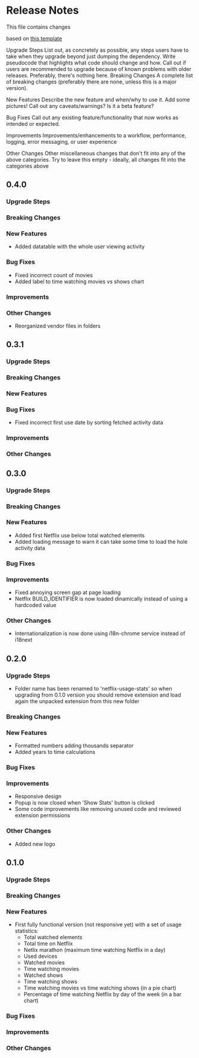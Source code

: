 # Release Notes

This file contains changes

based on [this template](https://github.com/palantir/plottable/wiki/Release-Notes-Template)

Upgrade Steps
List out, as concretely as possible, any steps users have to take when they upgrade beyond just dumping the dependency.
Write pseudocode that highlights what code should change and how.
Call out if users are recommended to upgrade because of known problems with older releases.
Preferably, there's nothing here.
Breaking Changes
A complete list of breaking changes (preferably there are none, unless this is a major version).

New Features
Describe the new feature and when/why to use it. Add some pictures! Call out any caveats/warnings? Is it a beta feature?

Bug Fixes
Call out any existing feature/functionality that now works as intended or expected.

Improvements
Improvements/enhancements to a workflow, performance, logging, error messaging, or user experience

Other Changes
Other miscellaneous changes that don't fit into any of the above categories. Try to leave this empty - ideally, all changes fit into the categories above

## 0.4.0

### Upgrade Steps

### Breaking Changes

### New Features

* Added datatable with the whole user viewing activity

### Bug Fixes

* Fixed incorrect count of movies
* Added label to time watching movies vs shows chart

### Improvements

### Other Changes

* Reorganized vendor files in folders

## 0.3.1

### Upgrade Steps

### Breaking Changes

### New Features

### Bug Fixes

* Fixed incorrect first use date by sorting fetched activity data

### Improvements

### Other Changes

## 0.3.0

### Upgrade Steps

### Breaking Changes

### New Features

* Added first Netflix use below total watched elements
* Added loading message to warn it can take some time to load the hole activity data

### Bug Fixes

### Improvements

* Fixed annoying screen gap at page loading
* Netflix BUILD_IDENTIFIER is now loaded dinamically instead of using a hardcoded value

### Other Changes

* Internationalization is now done using i18n-chrome service instead of i18next

## 0.2.0

### Upgrade Steps

* Folder name has been renamed to 'netflix-usage-stats' so when upgrading from 0.1.0 version you should remove extension and load again the unpacked extension from this new folder

### Breaking Changes

### New Features

* Formatted numbers adding thousands separator
* Added years to time calculations

### Bug Fixes

### Improvements

* Responsive design
* Popup is now closed when 'Show Stats' button is clicked
* Some code improvements like removing unused code and reviewed extension permissions

### Other Changes

* Added new logo

## 0.1.0

### Upgrade Steps

### Breaking Changes

### New Features

* First fully functional version (not responsive yet) with a set of usage statistics:
  * Total watched elements
  * Total time on Netflix
  * Netlix marathon (maximum time watching Netflix in a day)
  * Used devices
  * Watched movies
  * Time watching movies
  * Watched shows
  * Time watching shows
  * Time watching movies vs time watching shows (in a pie chart)
  * Percentage of time watching Netflix by day of the week (in a bar chart)

### Bug Fixes

### Improvements

### Other Changes
